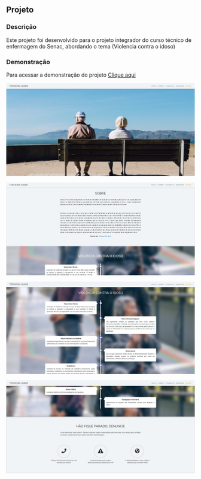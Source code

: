 ## Projeto

### Descrição
Este projeto foi desenvolvido para o projeto integrador do curso técnico de enfermagem do Senac, abordando o tema (Violencia contra o idoso)

### Demonstração
Para acessar a demonstração do projeto <a href="https://terceiraidade.netlify.app/" target="_blank">Clique aqui</a>

![GitHub Logo](/src/assets/img/Thumb/thumb_1.jpg)

![GitHub Logo](/src/assets/img/Thumb/thumb_2.jpg)

![GitHub Logo](/src/assets/img/Thumb/thumb_3.jpg)

![GitHub Logo](/src/assets/img/Thumb/thumb_4.jpg)
